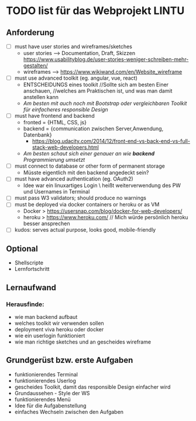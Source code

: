 # TODO list für das Webprojekt **LINTU** 
## Anforderung 
- [ ] must have user stories and wireframes/sketches
	* user stories --> Documentation, Draft, Skizzen 
			https://www.usabilityblog.de/user-stories-weniger-schreiben-mehr-gestalten/
	* wireframes --> https://www.wikiwand.com/en/Website_wireframe
- [ ] must use advanced toolkit (eg. angular, vue, react)
	* ENTSCHEIDUNGS eines toolkit //Sollte sich am besten Einer anschauen,
								//welches am Praktischen ist, und was man damit anstellen kann  
	* _Am besten mit auch noch mit Bootstrap oder vergleichbaren Toolkit für einfacheres responsible Design_
- [ ] must have frontend and backend
	* fronted = {HTML, CSS, js}
	* backend = {communication zwischen Server,Anwendung, Datenbank}
		* https://blog.udacity.com/2014/12/front-end-vs-back-end-vs-full-stack-web-developers.html
	* _Am besten schaut sich einer genauer an wie __backend__ Programmierung umsetzt_
- [ ] must connect to database or other form of permanent storage
	* Müsste eigentlich mit den backend angedeckt sein?
- [ ] must have advanced authentication (eg. OAuth2)
	* Idee war ein linuxartiges Login \ heißt weiterverwendung des PW und Usernames in Terminal
- [ ] must pass W3 validators; should produce no warnings
- [ ] must be deployed via docker containers or heroku or as VM
	* Docker > https://usersnap.com/blog/docker-for-web-developers/
	* heroku > https://www.heroku.com/
	// Mich würde persönlich heroku besser ansprechen
- [ ] kudos: serves actual purpose, looks good, mobile-friendly
## Optional
* Shellscripte
* Lernfortschritt
## Lernaufwand
### 	Herausfinde:
* wie man backend aufbaut
* welches toolkit wir verwenden sollen
* deployment viva heroku oder docker
* wie ein userlogin funktioniert
* wie man richtige sketches und an gescheides wireframe
## **Grundgerüst bzw. erste Aufgaben**
* funktionierendes Terminal
* funktionierendes Userlog
* gescheides Toolkit, damit das responsible Design einfacher wird
* Grundaussehen - Style der WS
* funktionierendes Menü
* Idee für die Aufgabenstellung 
* einfaches Wechseln zwischen den Aufgaben
